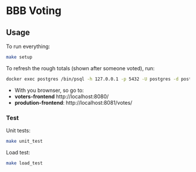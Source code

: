 # BBB Voting

## Usage
To run everything:
```bash
make setup
```

To refresh the rough totals (shown after someone voted), run:
```bash
docker exec postgres /bin/psql -h 127.0.0.1 -p 5432 -U postgres -d postgres -c "REFRESH MATERIALIZED VIEW rough_totals"
```

* With you brownser, so go to:
* **voters-frontend** http://localhost:8080/
* **prodution-frontend**: http://localhost:8081/votes/

### Test
Unit tests:
```bash
make unit_test
```

Load test:
```bash
make load_test
```